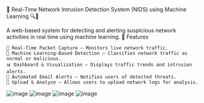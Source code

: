 🚀 Real-Time Network Intrusion Detection System (NIDS) using Machine Learning 🔍🔐

A web-based system for detecting and alerting suspicious network activities in real time using machine learning.
🌟 Features

    📡 Real-Time Packet Capture – Monitors live network traffic.
    🤖 Machine Learning-Based Detection – Classifies network traffic as normal or malicious.
    📊 Dashboard & Visualization – Displays traffic trends and intrusion alerts.
    📧 Automated Email Alerts – Notifies users of detected threats.
    📂 Upload & Analyze – Allows users to upload network logs for analysis.

![image](https://github.com/user-attachments/assets/77f73953-3a7d-46f8-a8ab-669b1cf5ca6f)
![image](https://github.com/user-attachments/assets/4332fb56-752d-41c3-9c81-3f335a589dc1)
![image](https://github.com/user-attachments/assets/1aad076f-b8e5-4162-ad97-dac527017273)
![image](https://github.com/user-attachments/assets/b97d346f-dbcc-4cda-85ca-555a003d66d9)
